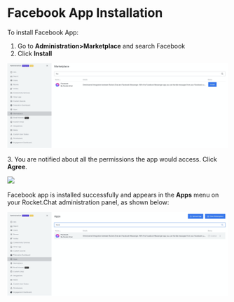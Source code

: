# Facebook App Installation

To install Facebook App:

1. Go to **Administration>Marketplace** and search Facebook
2. Click **Install**

![](<../../../../.gitbook/assets/image (576) (1).png>)

3\. You are notified about all the permissions the app would access. Click **Agree**.

![](https://gblobscdn.gitbook.com/assets%2F-M418Ul0aSTwf2PYsyPW%2F-M_S_NwTIbuGoUv-w4SR%2F-M_ScoA_OTPVMlMDjXlL%2Fimage.png?alt=media\&token=a8aa5b13-ba19-41f9-86b0-c4563863e833)

Facebook app is installed successfully and appears in the **Apps** menu on your Rocket.Chat administration panel, as shown below:

![](<../../../../.gitbook/assets/image (573).png>)

